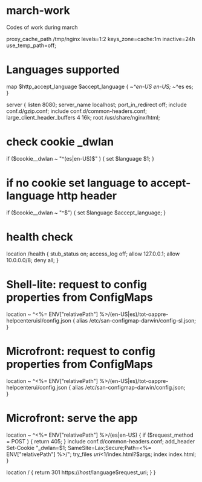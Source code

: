 # march-work
Codes of work during march


proxy_cache_path /tmp/nginx levels=1:2 keys_zone=cache:1m inactive=24h use_temp_path=off;

# Languages supported
map $http_accept_language $accept_language {
  ~*^en-US en-US;
  ~*^es es;
}

server {
  listen 8080;
  server_name localhost;
  port_in_redirect off;
  include conf.d/gzip.conf;
  include conf.d/common-headers.conf;
  large_client_header_buffers 4 16k;
  root /usr/share/nginx/html;

  # check cookie _dwlan
  if ($cookie__dwlan ~ "^(es|en-US)$" ) {
    set $language $1;
  }

  # if no cookie set language to accept-language http header
  if ($cookie__dwlan ~ "^$") {
    set $language $accept_language;
  }

  # health check
  location /health {
    stub_status on;
    access_log off;
    allow 127.0.0.1;
    allow 10.0.0.0/8;
    deny all;
  }

  # Shell-lite: request to config properties from ConfigMaps
  location ~ ^<%= ENV["relativePath"] %>/(en-US|es)/tot-oappre-helpcenteruisl/config.json {
    alias /etc/san-configmap-darwin/config-sl.json;
  }

  # Microfront: request to config properties from ConfigMaps
  location ~ ^<%= ENV["relativePath"] %>/(en-US|es)/tot-oappre-helpcenterui/config.json {
    alias /etc/san-configmap-darwin/config.json;  
  }

  # Microfront: serve the app
  location ~ ^<%= ENV["relativePath"] %>/(es|en-US) {
    if ($request_method = POST ) {
      return 405;
    }
    include conf.d/common-headers.conf;
    add_header Set-Cookie "_dwlan=$1; SameSite=Lax;Secure;Path=<%= ENV["relativePath"] %>/";
    try_files $uri <%= ENV["relativePath"] %>/$1/index.html?$args;
    index index.html;
  }

  location / {
    return 301 https://$host/$language$request_uri;
  }
}
